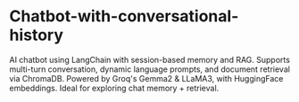 # Chatbot-with-conversational-history
AI chatbot using LangChain with session-based memory and RAG. Supports multi-turn conversation, dynamic language prompts, and document retrieval via ChromaDB. Powered by Groq's Gemma2 &amp; LLaMA3, with HuggingFace embeddings. Ideal for exploring chat memory + retrieval.
